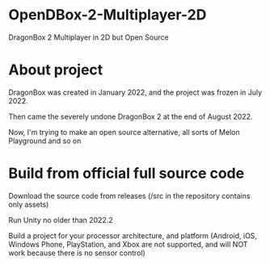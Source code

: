 # OpenDBox-2-Multiplayer-2D
DragonBox 2 Multiplayer in 2D but Open Source

# About project
DragonBox was created in January 2022, and the project was frozen in July 2022.

Then came the severely undone DragonBox 2 at the end of August 2022.

Now, I'm trying to make an open source alternative, all sorts of Melon Playground and so on

# Build from official full source code
Download the source code from releases (/src in the repository contains only assets)

Run Unity no older than 2022.2

Build a project for your processor architecture, and platform (Android, iOS, Windows Phone, PlayStation, and Xbox are not supported, and will NOT work because there is no sensor control)
